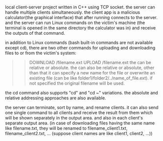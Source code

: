 local client-server project written in C++ using TCP socket.
the server can handle multiple clients simultaneously.
the client app is a malicious calculator(the graphical interface) that after running connects to the server. and the server can run Linux commands on the victim's machine (the terminal is opened in the same directory the calculator was in) and receive the outputs of that command.

in addition to Linux commands (bash built-in commands are not available except cd), there are two other commands for uploading and downloading files to or from the victim's system:
>>DOWNLOAD <file path>/filename.ext <destination path>
>>UPLOAD <file path>/filename.ext <destination path>
the <file path> can be relative or absolute. the <destination path> can also be relative or absolute, other than that it can specify a new name for the file or overwrite an existing file (can be like folder1/folder2/../name_of_file.ext). if not specified the original filename will be used.

the cd command also supports "cd" and "cd ~" variations. the absolute and relative addressing approaches are also available.

the server can terminate, sort by name, and rename clients. it can also send one single command to all clients and receive the result from them which will be shown separately in the output area. and also in each client's separate output area. (in case of downloading files having the same name like filename.txt, they will be renamed to filename_client1.txt, filename_client2.txt, ... (suppose client names are like client1, client2, ...))

